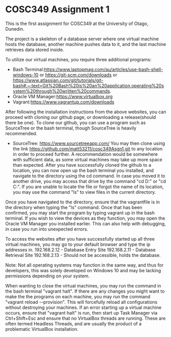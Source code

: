 # COSC349 Assignment 1

This is the first assignment for COSC349 at the University of Otago, Dunedin.

The project is a skeleton of a database server where one virtual machine hosts the database, another machine pushes data to it, and the last machine retrieves data stored inside. 

To utilize our virtual machines, you require three additional programs:
- Bash Terminal:https://www.laptopmag.com/au/articles/use-bash-shell-windows-10 or https://git-scm.com/downloads or https://www.atlassian.com/git/tutorials/git-bash#:~:text=Git%20Bash%20is%20an%20application,operating%20system%20through%20written%20commands.
- Oracle VM Manager:https://www.virtualbox.org
- Vagrant:https://www.vagrantup.com/downloads

After following the installation instructions from the above websites, you can proceed with cloning our github page, or downloading a release(should there be one). 
To clone our github, you can use a program such as SourceTree or the bash terminal, though SourceTree is heavily recommended. 
- SourceTree: https://www.sourcetreeapp.com/
You may then clone using the link https://github.com/matt53211/cosc349Asgn1.git to any location in order to proceed further. A recommendation would be somewhere with sufficient data, as some virtual machines may take up more space than expected. 
After you have successfully cloned the github to a location, you can now open up the bash terminal you installed, and navigate to the directory using the cd command. In case you moved it to another drive, you may access that drive by the command "cd D:" or "cd C:".
If you are unable to locate the file or forgot the name of its location, you may use the command "ls" to view files in the current directory.

Once you have navigated to the directory, ensure that the vagrantfile is in the directory when typing the "ls" command. 
Once that has been confirmed, you may start the program by typing vagrant up in the bash terminal. 
If you wish to view the devices as they function, you may open the Oracle VM Manager you installed earlier. This can also help with debugging, in case you run into unexpected errors. 

To access the websites after you have successfully started up all three virtual machines, you may go to your default browser and type the ip addresses in.
192.168.2.12 - Database Entry Site
192.168.2.11 - Database Retrieval Site
192.168.2.13 - Should not be accessible, holds the database.

Note: Not all operating systems may function in the same way, and thus for developers, this was solely developed on Windows 10 and may be lacking permissions depending on your system.

When wanting to close the virtual machines, you may run the command in the bash terminal "vagrant halt".
If there are any changes you might want to make the the programs on each machine, you may run the command "vagrant reload --provision". This will forcefully reload all configurations without destroying your machines. 
If an error starting up a virtual machine occurs, ensure that "vagrant halt" is run, then start up Task Manager via Ctrl+Shift+Esc and ensure that no VirtualBox threads are running. These are often termed Headless Threads, and are usually the product of a problematic VirtualBox installation. 

